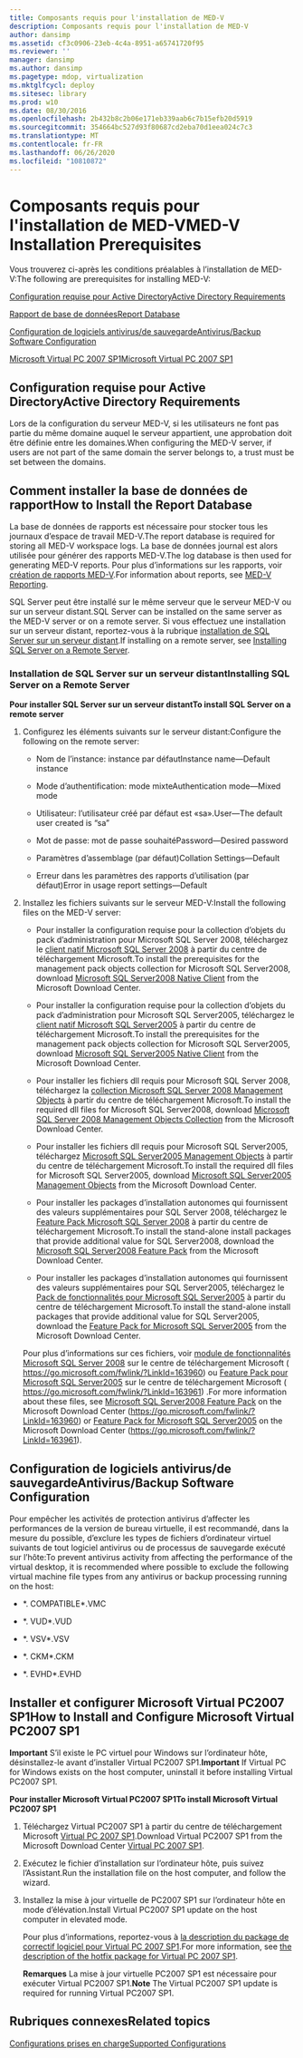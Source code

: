 ```yaml
---
title: Composants requis pour l'installation de MED-V
description: Composants requis pour l'installation de MED-V
author: dansimp
ms.assetid: cf3c0906-23eb-4c4a-8951-a65741720f95
ms.reviewer: ''
manager: dansimp
ms.author: dansimp
ms.pagetype: mdop, virtualization
ms.mktglfcycl: deploy
ms.sitesec: library
ms.prod: w10
ms.date: 08/30/2016
ms.openlocfilehash: 2b432b8c2b06e171eb339aab6c7b15efb20d5919
ms.sourcegitcommit: 354664bc527d93f80687cd2eba70d1eea024c7c3
ms.translationtype: MT
ms.contentlocale: fr-FR
ms.lasthandoff: 06/26/2020
ms.locfileid: "10810872"
---
```

# <span data-ttu-id="35d3d-103">Composants requis pour l'installation de MED-V</span><span class="sxs-lookup"><span data-stu-id="35d3d-103">MED-V Installation Prerequisites</span></span>


<span data-ttu-id="35d3d-104">Vous trouverez ci-après les conditions préalables à l’installation de MED-V:</span><span class="sxs-lookup"><span data-stu-id="35d3d-104">The following are prerequisites for installing MED-V:</span></span>

[<span data-ttu-id="35d3d-105">Configuration requise pour Active Directory</span><span class="sxs-lookup"><span data-stu-id="35d3d-105">Active Directory Requirements</span></span>](#bkmk-activedirectoryrequirements)

[<span data-ttu-id="35d3d-106">Rapport de base de données</span><span class="sxs-lookup"><span data-stu-id="35d3d-106">Report Database</span></span>](#bkmk-howtoinstallthereportdatabase)

[<span data-ttu-id="35d3d-107">Configuration de logiciels antivirus/de sauvegarde</span><span class="sxs-lookup"><span data-stu-id="35d3d-107">Antivirus/Backup Software Configuration</span></span>](#bkmk-antivirusbackupsoftwareconfiguration)

[<span data-ttu-id="35d3d-108">Microsoft Virtual PC 2007 SP1</span><span class="sxs-lookup"><span data-stu-id="35d3d-108">Microsoft Virtual PC 2007 SP1</span></span>](#bkmk-howtoinstallandconfiguremicrosoftvirtualpc2007sp1)

## <a href="" id="bkmk-activedirectoryrequirements"></a><span data-ttu-id="35d3d-109">Configuration requise pour Active Directory</span><span class="sxs-lookup"><span data-stu-id="35d3d-109">Active Directory Requirements</span></span>


<span data-ttu-id="35d3d-110">Lors de la configuration du serveur MED-V, si les utilisateurs ne font pas partie du même domaine auquel le serveur appartient, une approbation doit être définie entre les domaines.</span><span class="sxs-lookup"><span data-stu-id="35d3d-110">When configuring the MED-V server, if users are not part of the same domain the server belongs to, a trust must be set between the domains.</span></span>

## <a href="" id="bkmk-howtoinstallthereportdatabase"></a><span data-ttu-id="35d3d-111">Comment installer la base de données de rapport</span><span class="sxs-lookup"><span data-stu-id="35d3d-111">How to Install the Report Database</span></span>


<span data-ttu-id="35d3d-112">La base de données de rapports est nécessaire pour stocker tous les journaux d’espace de travail MED-V.</span><span class="sxs-lookup"><span data-stu-id="35d3d-112">The report database is required for storing all MED-V workspace logs.</span></span> <span data-ttu-id="35d3d-113">La base de données journal est alors utilisée pour générer des rapports MED-V.</span><span class="sxs-lookup"><span data-stu-id="35d3d-113">The log database is then used for generating MED-V reports.</span></span> <span data-ttu-id="35d3d-114">Pour plus d’informations sur les rapports, voir [création de rapports MED-V](med-v-reporting.md).</span><span class="sxs-lookup"><span data-stu-id="35d3d-114">For information about reports, see [MED-V Reporting](med-v-reporting.md).</span></span>

<span data-ttu-id="35d3d-115">SQL Server peut être installé sur le même serveur que le serveur MED-V ou sur un serveur distant.</span><span class="sxs-lookup"><span data-stu-id="35d3d-115">SQL Server can be installed on the same server as the MED-V server or on a remote server.</span></span> <span data-ttu-id="35d3d-116">Si vous effectuez une installation sur un serveur distant, reportez-vous à la rubrique [installation de SQL Server sur un serveur distant](#bkmk-installingsqlserveronaremoteserver).</span><span class="sxs-lookup"><span data-stu-id="35d3d-116">If installing on a remote server, see [Installing SQL Server on a Remote Server](#bkmk-installingsqlserveronaremoteserver).</span></span>

### <a href="" id="bkmk-installingsqlserveronaremoteserver"></a><span data-ttu-id="35d3d-117">Installation de SQL Server sur un serveur distant</span><span class="sxs-lookup"><span data-stu-id="35d3d-117">Installing SQL Server on a Remote Server</span></span>

**<span data-ttu-id="35d3d-118">Pour installer SQL Server sur un serveur distant</span><span class="sxs-lookup"><span data-stu-id="35d3d-118">To install SQL Server on a remote server</span></span>**

1.  <span data-ttu-id="35d3d-119">Configurez les éléments suivants sur le serveur distant:</span><span class="sxs-lookup"><span data-stu-id="35d3d-119">Configure the following on the remote server:</span></span>

    -   <span data-ttu-id="35d3d-120">Nom de l’instance: instance par défaut</span><span class="sxs-lookup"><span data-stu-id="35d3d-120">Instance name—Default instance</span></span>

    -   <span data-ttu-id="35d3d-121">Mode d’authentification: mode mixte</span><span class="sxs-lookup"><span data-stu-id="35d3d-121">Authentication mode—Mixed mode</span></span>

    -   <span data-ttu-id="35d3d-122">Utilisateur: l’utilisateur créé par défaut est «sa».</span><span class="sxs-lookup"><span data-stu-id="35d3d-122">User—The default user created is “sa”</span></span>

    -   <span data-ttu-id="35d3d-123">Mot de passe: mot de passe souhaité</span><span class="sxs-lookup"><span data-stu-id="35d3d-123">Password—Desired password</span></span>

    -   <span data-ttu-id="35d3d-124">Paramètres d’assemblage (par défaut)</span><span class="sxs-lookup"><span data-stu-id="35d3d-124">Collation Settings—Default</span></span>

    -   <span data-ttu-id="35d3d-125">Erreur dans les paramètres des rapports d’utilisation (par défaut)</span><span class="sxs-lookup"><span data-stu-id="35d3d-125">Error in usage report settings—Default</span></span>

2.  <span data-ttu-id="35d3d-126">Installez les fichiers suivants sur le serveur MED-V:</span><span class="sxs-lookup"><span data-stu-id="35d3d-126">Install the following files on the MED-V server:</span></span>

    -   <span data-ttu-id="35d3d-127">Pour installer la configuration requise pour la collection d’objets du pack d’administration pour Microsoft SQL Server 2008, téléchargez le [client natif Microsoft SQL Server 2008](https://go.microsoft.com/fwlink/?LinkId=164039) à partir du centre de téléchargement Microsoft.</span><span class="sxs-lookup"><span data-stu-id="35d3d-127">To install the prerequisites for the management pack objects collection for Microsoft SQL Server2008, download [Microsoft SQL Server2008 Native Client](https://go.microsoft.com/fwlink/?LinkId=164039) from the Microsoft Download Center.</span></span>

    -   <span data-ttu-id="35d3d-128">Pour installer la configuration requise pour la collection d’objets du pack d’administration pour Microsoft SQL Server2005, téléchargez le [client natif Microsoft SQL Server2005](https://go.microsoft.com/fwlink/?LinkId=164038) à partir du centre de téléchargement Microsoft.</span><span class="sxs-lookup"><span data-stu-id="35d3d-128">To install the prerequisites for the management pack objects collection for Microsoft SQL Server2005, download [Microsoft SQL Server2005 Native Client](https://go.microsoft.com/fwlink/?LinkId=164038) from the Microsoft Download Center.</span></span>

    -   <span data-ttu-id="35d3d-129">Pour installer les fichiers dll requis pour Microsoft SQL Server 2008, téléchargez la [collection Microsoft SQL Server 2008 Management Objects](https://go.microsoft.com/fwlink/?LinkId=164041) à partir du centre de téléchargement Microsoft.</span><span class="sxs-lookup"><span data-stu-id="35d3d-129">To install the required dll files for Microsoft SQL Server2008, download [Microsoft SQL Server 2008 Management Objects Collection](https://go.microsoft.com/fwlink/?LinkId=164041) from the Microsoft Download Center.</span></span>

    -   <span data-ttu-id="35d3d-130">Pour installer les fichiers dll requis pour Microsoft SQL Server2005, téléchargez [Microsoft SQL Server2005 Management Objects](https://go.microsoft.com/fwlink/?LinkId=164040) à partir du centre de téléchargement Microsoft.</span><span class="sxs-lookup"><span data-stu-id="35d3d-130">To install the required dll files for Microsoft SQL Server2005, download [Microsoft SQL Server2005 Management Objects](https://go.microsoft.com/fwlink/?LinkId=164040) from the Microsoft Download Center.</span></span>

    -   <span data-ttu-id="35d3d-131">Pour installer les packages d’installation autonomes qui fournissent des valeurs supplémentaires pour SQL Server 2008, téléchargez le [Feature Pack Microsoft SQL Server 2008](https://go.microsoft.com/fwlink/?LinkId=163960) à partir du centre de téléchargement Microsoft.</span><span class="sxs-lookup"><span data-stu-id="35d3d-131">To install the stand-alone install packages that provide additional value for SQL Server2008, download the [Microsoft SQL Server2008 Feature Pack](https://go.microsoft.com/fwlink/?LinkId=163960) from the Microsoft Download Center.</span></span>

    -   <span data-ttu-id="35d3d-132">Pour installer les packages d’installation autonomes qui fournissent des valeurs supplémentaires pour SQL Server2005, téléchargez le [Pack de fonctionnalités pour Microsoft SQL Server2005]( https://go.microsoft.com/fwlink/?LinkId=163961) à partir du centre de téléchargement Microsoft.</span><span class="sxs-lookup"><span data-stu-id="35d3d-132">To install the stand-alone install packages that provide additional value for SQL Server2005, download the [Feature Pack for Microsoft SQL Server2005]( https://go.microsoft.com/fwlink/?LinkId=163961) from the Microsoft Download Center.</span></span>

    <span data-ttu-id="35d3d-133">Pour plus d’informations sur ces fichiers, voir [module de fonctionnalités Microsoft SQL Server 2008](https://go.microsoft.com/fwlink/?LinkId=163960) sur le centre de téléchargement Microsoft ( https://go.microsoft.com/fwlink/?LinkId=163960) ou [Feature Pack pour Microsoft SQL Server2005](https://go.microsoft.com/fwlink/?LinkId=163961) sur le centre de téléchargement Microsoft ( https://go.microsoft.com/fwlink/?LinkId=163961) .</span><span class="sxs-lookup"><span data-stu-id="35d3d-133">For more information about these files, see [Microsoft SQL Server2008 Feature Pack](https://go.microsoft.com/fwlink/?LinkId=163960) on the Microsoft Download Center (https://go.microsoft.com/fwlink/?LinkId=163960) or [Feature Pack for Microsoft SQL Server2005](https://go.microsoft.com/fwlink/?LinkId=163961) on the Microsoft Download Center (https://go.microsoft.com/fwlink/?LinkId=163961).</span></span>

## <a href="" id="bkmk-antivirusbackupsoftwareconfiguration"></a><span data-ttu-id="35d3d-134">Configuration de logiciels antivirus/de sauvegarde</span><span class="sxs-lookup"><span data-stu-id="35d3d-134">Antivirus/Backup Software Configuration</span></span>


<span data-ttu-id="35d3d-135">Pour empêcher les activités de protection antivirus d’affecter les performances de la version de bureau virtuelle, il est recommandé, dans la mesure du possible, d’exclure les types de fichiers d’ordinateur virtuel suivants de tout logiciel antivirus ou de processus de sauvegarde exécuté sur l’hôte:</span><span class="sxs-lookup"><span data-stu-id="35d3d-135">To prevent antivirus activity from affecting the performance of the virtual desktop, it is recommended where possible to exclude the following virtual machine file types from any antivirus or backup processing running on the host:</span></span>

-   <span data-ttu-id="35d3d-136">\*. COMPATIBLE</span><span class="sxs-lookup"><span data-stu-id="35d3d-136">\*.VMC</span></span>

-   <span data-ttu-id="35d3d-137">\*. VUD</span><span class="sxs-lookup"><span data-stu-id="35d3d-137">\*.VUD</span></span>

-   <span data-ttu-id="35d3d-138">\*. VSV</span><span class="sxs-lookup"><span data-stu-id="35d3d-138">\*.VSV</span></span>

-   <span data-ttu-id="35d3d-139">\*. CKM</span><span class="sxs-lookup"><span data-stu-id="35d3d-139">\*.CKM</span></span>

-   <span data-ttu-id="35d3d-140">\*. EVHD</span><span class="sxs-lookup"><span data-stu-id="35d3d-140">\*.EVHD</span></span>

## <a href="" id="bkmk-howtoinstallandconfiguremicrosoftvirtualpc2007sp1"></a><span data-ttu-id="35d3d-141">Installer et configurer Microsoft Virtual PC2007 SP1</span><span class="sxs-lookup"><span data-stu-id="35d3d-141">How to Install and Configure Microsoft Virtual PC2007 SP1</span></span>


<span data-ttu-id="35d3d-142">**Important**  S’il existe le PC virtuel pour Windows sur l’ordinateur hôte, désinstallez-le avant d’installer Virtual PC2007 SP1.</span><span class="sxs-lookup"><span data-stu-id="35d3d-142">**Important** If Virtual PC for Windows exists on the host computer, uninstall it before installing Virtual PC2007 SP1.</span></span>

 

**<span data-ttu-id="35d3d-143">Pour installer Microsoft Virtual PC2007 SP1</span><span class="sxs-lookup"><span data-stu-id="35d3d-143">To install Microsoft Virtual PC2007 SP1</span></span>**

1.  <span data-ttu-id="35d3d-144">Téléchargez Virtual PC2007 SP1 à partir du centre de téléchargement Microsoft [Virtual PC 2007 SP1](https://go.microsoft.com/fwlink/?LinkId=142994).</span><span class="sxs-lookup"><span data-stu-id="35d3d-144">Download Virtual PC2007 SP1 from the Microsoft Download Center [Virtual PC 2007 SP1](https://go.microsoft.com/fwlink/?LinkId=142994).</span></span>

2.  <span data-ttu-id="35d3d-145">Exécutez le fichier d’installation sur l’ordinateur hôte, puis suivez l’Assistant.</span><span class="sxs-lookup"><span data-stu-id="35d3d-145">Run the installation file on the host computer, and follow the wizard.</span></span>

3.  <span data-ttu-id="35d3d-146">Installez la mise à jour virtuelle de PC2007 SP1 sur l’ordinateur hôte en mode d’élévation.</span><span class="sxs-lookup"><span data-stu-id="35d3d-146">Install Virtual PC2007 SP1 update on the host computer in elevated mode.</span></span>

    <span data-ttu-id="35d3d-147">Pour plus d’informations, reportez-vous à [la description du package de correctif logiciel pour Virtual PC 2007 SP1](https://go.microsoft.com/fwlink/?LinkId=150575).</span><span class="sxs-lookup"><span data-stu-id="35d3d-147">For more information, see [the description of the hotfix package for Virtual PC 2007 SP1](https://go.microsoft.com/fwlink/?LinkId=150575).</span></span>

    <span data-ttu-id="35d3d-148">**Remarques**  La mise à jour virtuelle PC2007 SP1 est nécessaire pour exécuter Virtual PC2007 SP1.</span><span class="sxs-lookup"><span data-stu-id="35d3d-148">**Note** The Virtual PC2007 SP1 update is required for running Virtual PC2007 SP1.</span></span>

     

## <span data-ttu-id="35d3d-149">Rubriques connexes</span><span class="sxs-lookup"><span data-stu-id="35d3d-149">Related topics</span></span>


[<span data-ttu-id="35d3d-150">Configurations prises en charge</span><span class="sxs-lookup"><span data-stu-id="35d3d-150">Supported Configurations</span></span>](supported-configurationsmedv-orientation.md)

 

 





